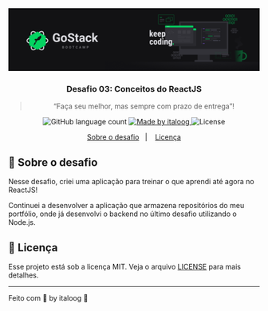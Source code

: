 <img alt="GoStack" src="https://github.com/italoog/gostack-desafio-conceitos-reactjs/blob/master/assets/header-desafios-new.png" />

<h3 align="center">
  Desafio 03: Conceitos do ReactJS
</h3>

<blockquote align="center">“Faça seu melhor, mas sempre com prazo de entrega”!</blockquote>

<p align="center">
  <img alt="GitHub language count" src="https://img.shields.io/github/languages/count/italoog/gostack-desafio-conceitos-reactjs?color=%2304D361">

  <a href="https://www.linkedin.com/in/italoog/">
    <img alt="Made by italoog" src="https://img.shields.io/badge/made%20by-italoog-%2304D361">
  </a>

  <img alt="License" src="https://img.shields.io/badge/license-MIT-%2304D361">
</p>

<p align="center">
  <a href="#rocket-sobre-o-desafio">Sobre o desafio</a>&nbsp;&nbsp;&nbsp;|&nbsp;&nbsp;&nbsp;
  <a href="#memo-licença">Licença</a>
</p>

## :rocket: Sobre o desafio

Nesse desafio, criei uma aplicação para treinar o que aprendi até agora no ReactJS!

Continuei a desenvolver a aplicação que armazena repositórios do meu portfólio, onde já desenvolvi o backend no último desafio utilizando o Node.js.

## :memo: Licença

Esse projeto está sob a licença MIT. Veja o arquivo [LICENSE](../LICENSE) para mais detalhes.

---

Feito com 💜 by italoog :wave:
